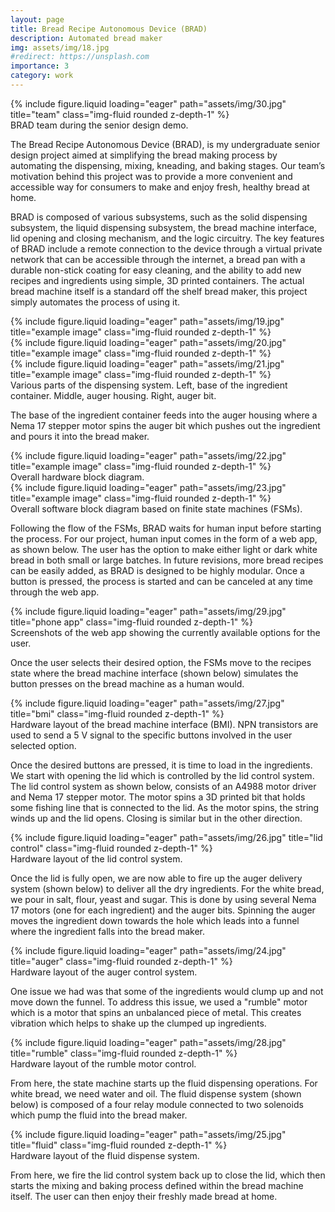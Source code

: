 ```yaml
---
layout: page
title: Bread Recipe Autonomous Device (BRAD)
description: Automated bread maker 
img: assets/img/18.jpg
#redirect: https://unsplash.com
importance: 3
category: work
---
```


<div class="row justify-content-sm-center">
    <div class="col-sm mt-3 mt-md-0">
        {% include figure.liquid loading="eager" path="assets/img/30.jpg" title="team" class="img-fluid rounded z-depth-1" %}
    </div>
</div>
<div class="caption">
    BRAD team during the senior design demo. 
</div>

The Bread Recipe Autonomous Device (BRAD), is my undergraduate senior design project aimed at simplifying the bread making process by automating the dispensing, mixing, kneading, and baking stages. Our team’s motivation behind this project was to provide a more convenient and accessible way for consumers to make and enjoy fresh, healthy bread at home.

BRAD is composed of various subsystems, such as the solid dispensing subsystem, the liquid dispensing subsystem, the bread machine interface, lid opening and closing mechanism, and the logic circuitry. The key features of BRAD include a remote connection to the device through a virtual private network that can be accessible through the internet, a bread pan with a durable non-stick coating for easy cleaning, and the ability to add new recipes and ingredients using simple, 3D printed containers. The actual bread machine itself is a standard off the shelf bread maker, this project simply automates the process of using it. 

<div class="row">
    <div class="col-sm mt-3 mt-md-0">
        {% include figure.liquid loading="eager" path="assets/img/19.jpg" title="example image" class="img-fluid rounded z-depth-1" %}
    </div>
    <div class="col-sm mt-3 mt-md-0">
        {% include figure.liquid loading="eager" path="assets/img/20.jpg" title="example image" class="img-fluid rounded z-depth-1" %}
    </div>
    <div class="col-sm mt-3 mt-md-0">
        {% include figure.liquid loading="eager" path="assets/img/21.jpg" title="example image" class="img-fluid rounded z-depth-1" %}
    </div>
</div>
<div class="caption">
    Various parts of the dispensing system. Left, base of the ingredient container. Middle, auger housing. Right, auger bit. 
</div>

The base of the ingredient container feeds into the auger housing where a Nema 17 stepper motor spins the auger bit which pushes out the ingredient and pours it into the bread maker. 

<div class="row justify-content-sm-center">
    <div class="col-sm-8 mt-3 mt-md-0">
        {% include figure.liquid loading="eager" path="assets/img/22.jpg" title="example image" class="img-fluid rounded z-depth-1" %}
    </div>
</div>
<div class="caption">
    Overall hardware block diagram.
</div>

<div class="row justify-content-sm-center">
    <div class="col-sm-7 mt-3 mt-md-0">
        {% include figure.liquid loading="eager" path="assets/img/23.jpg" title="example image" class="img-fluid rounded z-depth-1" %}
    </div>
</div>
<div class="caption">
    Overall software block diagram based on finite state machines (FSMs).
</div>

Following the flow of the FSMs, BRAD waits for human input before starting the process. For our project, human input comes in the form of a web app, as shown below. The user has the option to make either light or dark white bread in both small or large batches. In future revisions, more bread recipes can be easily added, as BRAD is designed to be highly modular. Once a button is pressed, the process is started and can be canceled at any time through the web app.
 

<div class="row justify-content-sm-center">
    <div class="col-sm-8 mt-3 mt-md-0">
        {% include figure.liquid loading="eager" path="assets/img/29.jpg" title="phone app" class="img-fluid rounded z-depth-1" %}
    </div>
</div>
<div class="caption">
    Screenshots of the web app showing the currently available options for the user.
</div>

Once the user selects their desired option, the FSMs move to the recipes state where the bread machine interface (shown below) simulates the button presses on the bread machine as a human would.

<div class="row justify-content-sm-center">
    <div class="col-sm-6 mt-3 mt-md-0">
        {% include figure.liquid loading="eager" path="assets/img/27.jpg" title="bmi" class="img-fluid rounded z-depth-1" %}
    </div>
</div>
<div class="caption">
    Hardware layout of the bread machine interface (BMI). NPN transistors are used to send a 5 V signal to the specific buttons involved in the user selected option. 
</div>

Once the desired buttons are pressed, it is time to load in the ingredients. We start with opening the lid which is controlled by the lid control system. The lid control system as shown below, consists of an A4988 motor driver and Nema 17 stepper motor. The motor spins a 3D printed bit that holds some fishing line that is connected to the lid. As the motor spins, the string winds up and the lid opens. Closing is similar but in the other direction. 

<div class="row justify-content-sm-center">
    <div class="col-sm-6 mt-3 mt-md-0">
        {% include figure.liquid loading="eager" path="assets/img/26.jpg" title="lid control" class="img-fluid rounded z-depth-1" %}
    </div>
</div>
<div class="caption">
    Hardware layout of the lid control system. 
</div>

Once the lid is fully open, we are now able to fire up the auger delivery system (shown below) to deliver all the dry ingredients. For the white bread, we pour in salt, flour, yeast and sugar. This is done by using several Nema 17 motors (one for each ingredient) and the auger bits. Spinning the auger moves the ingredient down towards the hole which leads into a funnel where the ingredient falls into the bread maker.  

<div class="row justify-content-sm-center">
    <div class="col-sm-6 mt-3 mt-md-0">
        {% include figure.liquid loading="eager" path="assets/img/24.jpg" title="auger" class="img-fluid rounded z-depth-1" %}
    </div>
</div>
<div class="caption">
    Hardware layout of the auger control system. 
</div>

One issue we had was that some of the ingredients would clump up and not move down the funnel. To address this issue, we used a "rumble" motor which is a motor that spins an unbalanced piece of metal. This creates vibration which helps to shake up the clumped up ingredients. 

<div class="row justify-content-sm-center">
    <div class="col-sm-6 mt-3 mt-md-0">
        {% include figure.liquid loading="eager" path="assets/img/28.jpg" title="rumble" class="img-fluid rounded z-depth-1" %}
    </div>
</div>
<div class="caption">
    Hardware layout of the rumble motor control. 
</div>

From here, the state machine starts up the fluid dispensing operations. For white bread, we need water and oil. The fluid dispense system (shown below) is composed of a four relay module connected to two solenoids which pump the fluid into the bread maker. 

<div class="row justify-content-sm-center">
    <div class="col-sm-6 mt-3 mt-md-0">
        {% include figure.liquid loading="eager" path="assets/img/25.jpg" title="fluid" class="img-fluid rounded z-depth-1" %}
    </div>
</div>
<div class="caption">
    Hardware layout of the fluid dispense system. 
</div>

From here, we fire the lid control system back up to close the lid, which then starts the mixing and baking process defined within the bread machine itself. The user can then enjoy their freshly made bread at home.  